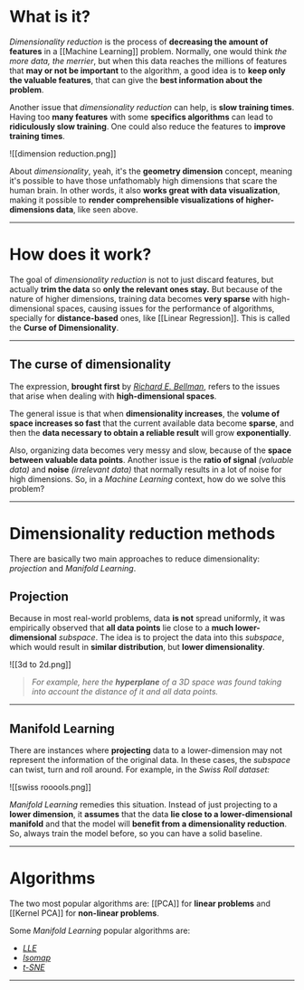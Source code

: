 # What is it?

*Dimensionality reduction* is the process of **decreasing the amount of features** in a [[Machine Learning]] problem. Normally, one would think *the more data, the merrier*, but when this data reaches the millions of features that **may or not be important** to the algorithm, a good idea is to **keep only the valuable features**, that can give the **best information about the problem**.

Another issue that *dimensionality reduction* can help, is **slow training times**. Having too **many features** with some **specifics algorithms** can lead to **ridiculously slow training**. One could also reduce the features to **improve training times**.

![[dimension reduction.png]]

About *dimensionality*, yeah, it's the **geometry dimension** concept, meaning it's possible to have those unfathomably high dimensions that scare the human brain. In other words, it also **works great with data visualization**, making it possible to **render comprehensible visualizations of higher-dimensions data**, like seen above.
___
# How does it work?

The goal of *dimensionality reduction* is not to just discard features, but actually **trim the data** so **only the relevant ones stay.** But because of the nature of higher dimensions, training data becomes **very sparse** with high-dimensional spaces, causing issues for the performance of algorithms, specially for **distance-based** ones, like [[Linear Regression]]. 
This is called the **Curse of Dimensionality**.
___
## The curse of dimensionality

The expression, **brought first** by [*Richard E. Bellman*](https://en.wikipedia.org/wiki/Richard_E._Bellman), refers to the issues that arise when dealing with **high-dimensional spaces**.

The general issue is that when **dimensionality increases**, the **volume of space increases so fast** that the current available data become **sparse**, and then the **data necessary to obtain a reliable result** will grow **exponentially**. 

Also, organizing data becomes very messy and slow, because of the **space between valuable data points**. Another issue is the **ratio of signal** *(valuable data)* and **noise** *(irrelevant data)* that normally results in a lot of noise for high dimensions.
So, in a *Machine Learning* context, how do we solve this problem?
___
# Dimensionality reduction methods

There are basically two main approaches to reduce dimensionality: *projection* and *Manifold Learning*. 

## Projection

Because in most real-world problems, data **is not** spread uniformly, it was empirically observed that **all data points** lie close to a **much lower-dimensional** *subspace*. The idea is to project the data into this *subspace*, which would result in **similar distribution**, but **lower dimensionality**. 

![[3d to 2d.png]]
>*For example, here the **hyperplane** of a 3D space was found taking into account the distance of it and all data points.*
___
## Manifold Learning

There are instances where **projecting** data to a lower-dimension may not represent the information of the original data. In these cases, the *subspace* can twist, turn and roll around. For example, in the *Swiss Roll dataset:*

![[swiss rooools.png]]

*Manifold Learning* remedies this situation. Instead of just projecting to a **lower dimension**, it **assumes** that the data **lie close to a lower-dimensional manifold** and that the model will **benefit from a dimensionality reduction**. So, always train the model before, so you can have a solid baseline.
___
# Algorithms

The two most popular algorithms are: [[PCA]] for **linear problems** and [[Kernel PCA]] for **non-linear problems**.

Some *Manifold Learning* popular algorithms are:
- [*LLE*](https://scikit-learn.org/stable/modules/generated/sklearn.manifold.LocallyLinearEmbedding.html)
- [*Isomap*](https://scikit-learn.org/stable/modules/generated/sklearn.manifold.Isomap.html#sklearn.manifold.Isomap)
- [*t-SNE*](https://scikit-learn.org/stable/modules/generated/sklearn.manifold.TSNE.html)
___